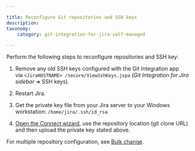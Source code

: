 ```yaml
---

title: Reconfigure Git repositories and SSH keys
description:
taxonomy:
    category: git-integration-for-jira-self-managed

---
```


Perform the following steps to reconfigure repositories and SSH key:

1.  Remove any old SSH keys configured with the Git Integration app via `<JiraHOSTNAME> /secure/ViewSshKeys.jspa` (_Git Integration for Jira sidebar_ ➜ SSH keys).

2.  Restart Jira.

3.  Get the private key file from your Jira server to your Windows workstation: `/home/jira/.ssh/id_rsa`

4.  [Open the Connect wizard](/git-integration-for-jira-self-managed/using-the-connect-repository-wizard), use the repository location (git clone URL) and then upload the private key stated above.

For multiple repository configuration, see [Bulk change](/git-integration-for-jira-self-managed/Bulk-change).

